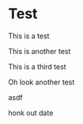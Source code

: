 # Test
This is a test

This is another test

This is a third test

Oh look another test

asdf

honk out date
